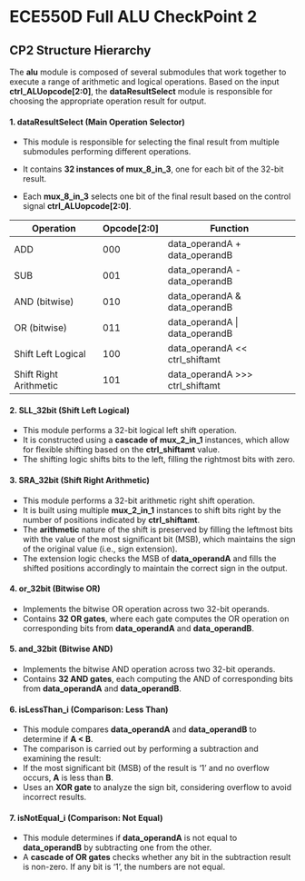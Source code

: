 # ECE550D Full ALU CheckPoint 2

## CP2 Structure Hierarchy

The **alu** module is composed of several submodules that work together to execute a range of arithmetic and logical operations. Based on the input **ctrl_ALUopcode[2:0]**, the **dataResultSelect** module is responsible for choosing the appropriate operation result for output.

#### 1. dataResultSelect (Main Operation Selector)

- This module is responsible for selecting the final result from multiple submodules performing different operations.

- It contains **32 instances of mux_8_in_3**, one for each bit of the 32-bit result.

- Each **mux_8_in_3** selects one bit of the final result based on the control signal **ctrl_ALUopcode[2:0]**.

| Operation              | Opcode[2:0] | Function                       |
| ---------------------- | ----------- | ------------------------------ |
| ADD                    | 000         | data_operandA + data_operandB  |
| SUB                    | 001         | data_operandA - data_operandB  |
| AND (bitwise)          | 010         | data_operandA & data_operandB  |
| OR (bitwise)           | 011         | data_operandA \| data_operandB |
| Shift Left Logical      | 100         | data_operandA << ctrl_shiftamt |
| Shift Right Arithmetic  | 101         | data_operandA >>> ctrl_shiftamt |

#### 2. SLL_32bit (Shift Left Logical)

- This module performs a 32-bit logical left shift operation.
- It is constructed using a **cascade of mux_2_in_1** instances, which allow for flexible shifting based on the **ctrl_shiftamt** value.
- The shifting logic shifts bits to the left, filling the rightmost bits with zero.



#### 3. SRA_32bit (Shift Right Arithmetic)

- This module performs a 32-bit arithmetic right shift operation.
- It is built using multiple **mux_2_in_1** instances to shift bits right by the number of positions indicated by **ctrl_shiftamt**.
- The **arithmetic** nature of the shift is preserved by filling the leftmost bits with the value of the most significant bit (MSB), which maintains the sign of the original value (i.e., sign extension).
- The extension logic checks the MSB of **data_operandA** and fills the shifted positions accordingly to maintain the correct sign in the output.



#### 4. or_32bit (Bitwise OR)

- Implements the bitwise OR operation across two 32-bit operands.
- Contains **32 OR gates**, where each gate computes the OR operation on corresponding bits from **data_operandA** and **data_operandB**.



#### 5. and_32bit (Bitwise AND)

- Implements the bitwise AND operation across two 32-bit operands.
- Contains **32 AND gates**, each computing the AND of corresponding bits from **data_operandA** and **data_operandB**.



#### 6. isLessThan_i (Comparison: Less Than)

- This module compares **data_operandA** and **data_operandB** to determine if **A < B**.
- The comparison is carried out by performing a subtraction and examining the result:
- If the most significant bit (MSB) of the result is ‘1’ and no overflow occurs, **A** is less than **B**.
- Uses an **XOR gate** to analyze the sign bit, considering overflow to avoid incorrect results.



#### 7. isNotEqual_i (Comparison: Not Equal)

- This module determines if **data_operandA** is not equal to **data_operandB** by subtracting one from the other.
- A **cascade of OR gates** checks whether any bit in the subtraction result is non-zero. If any bit is ‘1’, the numbers are not equal.